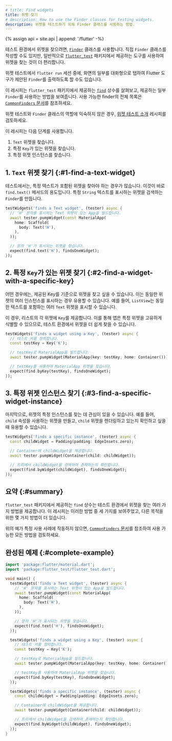 ```yaml
---
# title: Find widgets
title: 위젯 찾기
# description: How to use the Finder classes for testing widgets.
description: 위젯을 테스트하기 위해 Finder 클래스를 사용하는 방법.
---
```


<?code-excerpt path-base="cookbook/testing/widget/finders/"?>

{% assign api = site.api | append: '/flutter' -%}

테스트 환경에서 위젯을 찾으려면, [`Finder`][] 클래스를 사용합니다. 
직접 `Finder` 클래스를 작성할 수도 있지만, 
일반적으로 [`flutter_test`][] 패키지에서 제공하는 도구를 사용하여 위젯을 찾는 것이 더 편리합니다.

위젯 테스트에서 `flutter run` 세션 중에, 
화면의 일부를 대화형으로 탭하여 Flutter 도구가 제안된 `Finder`를 출력하도록 할 수도 있습니다.

이 레시피는 `flutter_test` 패키지에서 제공하는 [`find`][] 상수를 살펴보고, 
제공하는 일부 `Finder`를 사용하는 방법을 보여줍니다.
사용 가능한 finder의 전체 목록은 [`CommonFinders` 문서][`CommonFinders` documentation]를 ​​참조하세요.

위젯 테스트와 `Finder` 클래스의 역할에 익숙하지 않은 경우, 
[위젯 테스트 소개][Introduction to widget testing] 레시피를 검토하세요.

이 레시피는 다음 단계를 사용합니다.

  1. `Text` 위젯을 찾습니다.
  2. 특정 `Key`가 있는 위젯을 찾습니다.
  3. 특정 위젯 인스턴스를 찾습니다.

## 1. `Text` 위젯 찾기 {:#1-find-a-text-widget}

테스트에서는, 특정 텍스트가 포함된 위젯을 찾아야 하는 경우가 많습니다. 
이것이 바로 `find.text()` 메서드의 용도입니다. 
특정 `String` 텍스트를 표시하는 위젯을 검색하는 `Finder`를 만듭니다.

<?code-excerpt "test/finders_test.dart (test1)"?>
```dart
testWidgets('finds a Text widget', (tester) async {
  // 'H' 문자를 표시하는 Text 위젯이 있는 App을 빌드합니다.
  await tester.pumpWidget(const MaterialApp(
    home: Scaffold(
      body: Text('H'),
    ),
  ));

  // 문자 'H'가 표시되는 위젯을 찾습니다.
  expect(find.text('H'), findsOneWidget);
});
```

## 2. 특정 `Key`가 있는 위젯 찾기 {:#2-find-a-widget-with-a-specific-key}

어떤 경우에는, 제공된 Key를 기준으로 위젯을 찾고 싶을 수 있습니다. 
이는 동일한 위젯의 여러 인스턴스를 표시하는 경우 유용할 수 있습니다. 
예를 들어, `ListView`는 동일한 텍스트를 포함하는 여러 `Text` 위젯을 표시할 수 있습니다.

이 경우, 리스트의 각 위젯에 `Key`를 제공합니다. 
이를 통해 앱은 특정 위젯을 고유하게 식별할 수 있으므로, 테스트 환경에서 위젯을 더 쉽게 찾을 수 있습니다.

<?code-excerpt "test/finders_test.dart (test2)"?>
```dart
testWidgets('finds a widget using a Key', (tester) async {
  // 테스트 키를 정의합니다.
  const testKey = Key('K');

  // testKey로 MaterialApp을 빌드합니다.
  await tester.pumpWidget(MaterialApp(key: testKey, home: Container()));

  // testKey를 사용하여 MaterialApp 위젯을 찾습니다.
  expect(find.byKey(testKey), findsOneWidget);
});
```

## 3. 특정 위젯 인스턴스 찾기 {:#3-find-a-specific-widget-instance}

마지막으로, 위젯의 특정 인스턴스를 찾는 데 관심이 있을 수 있습니다. 
예를 들어, `child` 속성을 사용하는 위젯을 만들고, `child` 위젯을 렌더링하고 있는지 확인하고 싶을 때 유용할 수 있습니다.

<?code-excerpt "test/finders_test.dart (test3)"?>
```dart
testWidgets('finds a specific instance', (tester) async {
  const childWidget = Padding(padding: EdgeInsets.zero);

  // Container에 childWidget을 제공합니다.
  await tester.pumpWidget(Container(child: childWidget));

  // 트리에서 childWidget을 검색하여 존재하는지 확인합니다.
  expect(find.byWidget(childWidget), findsOneWidget);
});
```

## 요약 {:#summary}

`flutter_test` 패키지에서 제공하는 `find` 상수는 테스트 환경에서 위젯을 찾는 여러 가지 방법을 제공합니다. 
이 레시피는 이러한 방법 중 세 가지를 보여주었고, 다른 목적을 위한 몇 가지 방법이 더 있습니다.

위의 예가 특정 사용 사례에 작동하지 않으면, [`CommonFinders` 문서][`CommonFinders` documentation]를 ​​참조하여
사용 가능한 모든 방법을 검토하세요.

## 완성된 예제 {:#complete-example}

<?code-excerpt "test/finders_test.dart"?>
```dart
import 'package:flutter/material.dart';
import 'package:flutter_test/flutter_test.dart';

void main() {
  testWidgets('finds a Text widget', (tester) async {
    // 'H' 문자를 표시하는 Text 위젯이 있는 App을 빌드합니다.
    await tester.pumpWidget(const MaterialApp(
      home: Scaffold(
        body: Text('H'),
      ),
    ));

    // 문자 'H'가 표시되는 위젯을 찾습니다.
    expect(find.text('H'), findsOneWidget);
  });

  testWidgets('finds a widget using a Key', (tester) async {
    // 테스트 키를 정의합니다.
    const testKey = Key('K');

    // testKey로 MaterialApp을 빌드합니다.
    await tester.pumpWidget(MaterialApp(key: testKey, home: Container()));

    // testKey를 사용하여 MaterialApp 위젯을 찾습니다.
    expect(find.byKey(testKey), findsOneWidget);
  });

  testWidgets('finds a specific instance', (tester) async {
    const childWidget = Padding(padding: EdgeInsets.zero);

    // Container에 childWidget을 제공합니다.
    await tester.pumpWidget(Container(child: childWidget));

    // 트리에서 childWidget을 검색하여 존재하는지 확인합니다.
    expect(find.byWidget(childWidget), findsOneWidget);
  });
}
```

[`Finder`]: {{api}}/flutter_test/Finder-class.html
[`CommonFinders` documentation]: {{api}}/flutter_test/CommonFinders-class.html
[`find`]: {{api}}/flutter_test/find-constant.html
[`flutter_test`]: {{api}}/flutter_test/flutter_test-library.html
[Introduction to widget testing]: /cookbook/testing/widget/introduction
